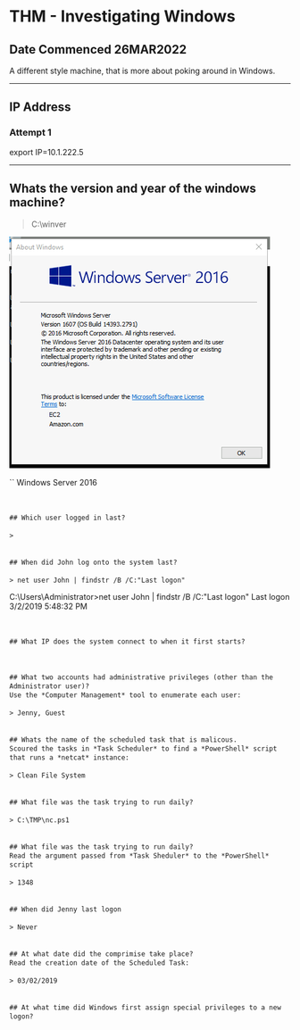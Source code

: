# THM - Investigating Windows 

## Date Commenced 26MAR2022

A different style machine, that is more about poking around in Windows.

---
## IP Address
### Attempt 1
export IP=10.1.222.5


---
## Whats the version and year of the windows machine?

> C:\winver

![WinVer0](Images/01-winver.png)

``
Windows Server 2016
```


## Which user logged in last?

>


## When did John log onto the system last?

> net user John | findstr /B /C:"Last logon"

```
C:\Users\Administrator>net user John | findstr /B /C:"Last logon"
Last logon                   3/2/2019 5:48:32 PM
```


## What IP does the system connect to when it first starts?



## What two accounts had administrative privileges (other than the Administrator user)?
Use the *Computer Management* tool to enumerate each user:

> Jenny, Guest


## Whats the name of the scheduled task that is malicous.
Scoured the tasks in *Task Scheduler* to find a *PowerShell* script that runs a *netcat* instance:

> Clean File System


## What file was the task trying to run daily?

> C:\TMP\nc.ps1


## What file was the task trying to run daily?
Read the argument passed from *Task Sheduler* to the *PowerShell* script

> 1348


## When did Jenny last logon

> Never


## At what date did the comprimise take place?
Read the creation date of the Scheduled Task:

> 03/02/2019


## At what time did Windows first assign special privileges to a new logon?





